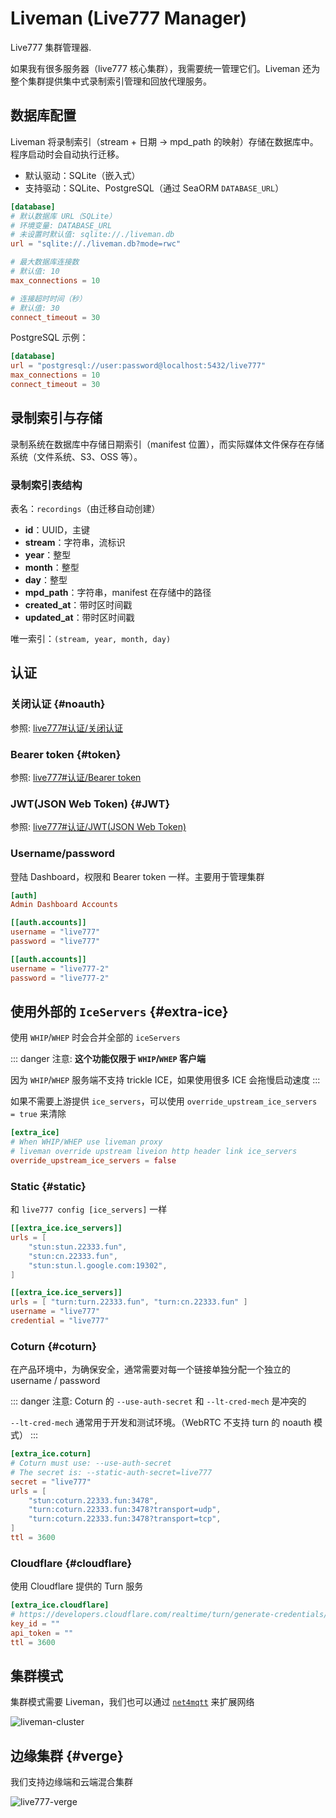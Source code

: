 # Liveman (Live777 Manager)

Live777 集群管理器.

如果我有很多服务器（live777 核心集群），我需要统一管理它们。Liveman 还为整个集群提供集中式录制索引管理和回放代理服务。

## 数据库配置

Liveman 将录制索引（stream + 日期 → mpd_path 的映射）存储在数据库中。程序启动时会自动执行迁移。

- 默认驱动：SQLite（嵌入式）
- 支持驱动：SQLite、PostgreSQL（通过 SeaORM `DATABASE_URL`）

```toml
[database]
# 默认数据库 URL（SQLite）
# 环境变量: DATABASE_URL
# 未设置时默认值: sqlite://./liveman.db
url = "sqlite://./liveman.db?mode=rwc"

# 最大数据库连接数
# 默认值: 10
max_connections = 10

# 连接超时时间（秒）
# 默认值: 30
connect_timeout = 30
```

PostgreSQL 示例：

```toml
[database]
url = "postgresql://user:password@localhost:5432/live777"
max_connections = 10
connect_timeout = 30
```

## 录制索引与存储

录制系统在数据库中存储日期索引（manifest 位置），而实际媒体文件保存在存储系统（文件系统、S3、OSS 等）。

### 录制索引表结构

表名：`recordings`（由迁移自动创建）

- **id**：UUID，主键
- **stream**：字符串，流标识
- **year**：整型
- **month**：整型
- **day**：整型
- **mpd_path**：字符串，manifest 在存储中的路径
- **created_at**：带时区时间戳
- **updated_at**：带时区时间戳

唯一索引：`(stream, year, month, day)`

## 认证

### 关闭认证 {#noauth}

参照: [live777#认证/关闭认证](/zh/guide/live777#noauth)

### Bearer token {#token}

参照: [live777#认证/Bearer token](/zh/guide/live777#token)

### JWT(JSON Web Token) {#JWT}

参照: [live777#认证/JWT(JSON Web Token)](/zh/guide/live777#JWT)

### Username/password

登陆 Dashboard，权限和 Bearer token 一样。主要用于管理集群

```toml
[auth]
Admin Dashboard Accounts

[[auth.accounts]]
username = "live777"
password = "live777"

[[auth.accounts]]
username = "live777-2"
password = "live777-2"
```

## 使用外部的 `IceServers` {#extra-ice}

使用 `WHIP`/`WHEP` 时会合并全部的 `iceServers`

::: danger 注意:
**这个功能仅限于 `WHIP`/`WHEP` 客户端**

因为 `WHIP`/`WHEP` 服务端不支持 trickle ICE，如果使用很多 ICE 会拖慢启动速度
:::

如果不需要上游提供 `ice_servers`，可以使用 `override_upstream_ice_servers = true` 来清除

```toml
[extra_ice]
# When WHIP/WHEP use liveman proxy
# liveman override upstream liveion http header link ice_servers
override_upstream_ice_servers = false
```

### Static {#static}

和 `live777 config [ice_servers]` 一样

```toml
[[extra_ice.ice_servers]]
urls = [
    "stun:stun.22333.fun",
    "stun:cn.22333.fun",
    "stun:stun.l.google.com:19302",
]

[[extra_ice.ice_servers]]
urls = [ "turn:turn.22333.fun", "turn:cn.22333.fun" ]
username = "live777"
credential = "live777"
```

### Coturn {#coturn}

在产品环境中，为确保安全，通常需要对每一个链接单独分配一个独立的 username / password

::: danger 注意:
Coturn 的 `--use-auth-secret` 和 `--lt-cred-mech` 是冲突的

`--lt-cred-mech` 通常用于开发和测试环境。（WebRTC 不支持 turn 的 noauth 模式）
:::

```toml
[extra_ice.coturn]
# Coturn must use: --use-auth-secret
# The secret is: --static-auth-secret=live777
secret = "live777"
urls = [
    "stun:coturn.22333.fun:3478",
    "turn:coturn.22333.fun:3478?transport=udp",
    "turn:coturn.22333.fun:3478?transport=tcp",
]
ttl = 3600
```

### Cloudflare {#cloudflare}

使用 Cloudflare 提供的 Turn 服务

```toml
[extra_ice.cloudflare]
# https://developers.cloudflare.com/realtime/turn/generate-credentials/
key_id = ""
api_token = ""
ttl = 3600
```

## 集群模式

集群模式需要 Liveman，我们也可以通过 [`net4mqtt`](/zh/guide/net4mqtt) 来扩展网络

![liveman-cluster](/liveman-cluster.excalidraw.svg)

## 边缘集群 {#verge}

我们支持边缘端和云端混合集群

![live777-verge](/live777-verge.excalidraw.svg)

